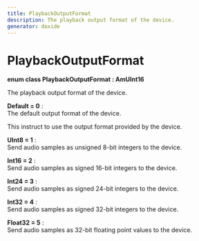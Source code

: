 ```yaml
---
title: PlaybackOutputFormat
description: The playback output format of the device.
generator: doxide
---
```



# PlaybackOutputFormat

**enum class PlaybackOutputFormat : AmUInt16**


The playback output format of the device.


    


**Default = 0**
:   
The default output format of the device.

This instruct to use the output format provided by the device.
        


**UInt8 = 1**
:   
Send audio samples as unsigned 8-bit integers to the device.
         




**Int16 = 2**
:   
Send audio samples as signed 16-bit integers to the device.
         




**Int24 = 3**
:   
Send audio samples as signed 24-bit integers to the device.
         




**Int32 = 4**
:   
Send audio samples as signed 32-bit integers to the device.
         




**Float32 = 5**
:   
Send audio samples as 32-bit floating point values to the device.
         





